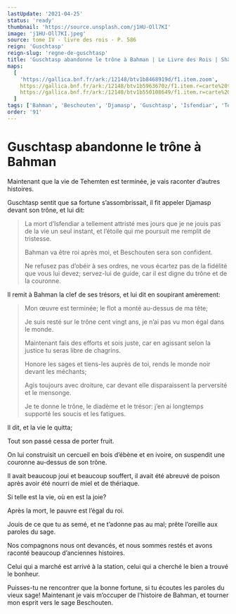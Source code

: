 ```yaml
---
lastUpdate: '2021-04-25'
status: 'ready'
thumbnail: 'https://source.unsplash.com/j1HU-Oll7KI'
image: 'j1HU-Oll7KI.jpeg'
source: tome IV - livre des rois - P. 586
reign: 'Guschtasp'
reign-slug: 'regne-de-guschtasp'
title: 'Guschtasp abandonne le trône à Bahman | Le Livre des Rois | Shâhnâmeh'
maps:
  [
    'https://gallica.bnf.fr/ark:/12148/btv1b8468919d/f1.item.zoom',
    https://gallica.bnf.fr/ark:/12148/btv1b5963670z/f1.item.r=carte%20touran.zoom,
    https://gallica.bnf.fr/ark:/12148/btv1b550108649/f1.item.r=carte%20touran.zoom,
  ]
tags: ['Bahman', 'Beschouten', 'Djamasp', 'Guschtasp', 'Isfendiar', 'Tehemten']
order: '91'
---
```


# Guschtasp abandonne le trône à Bahman

Maintenant que la vie de Tehemten est terminée, je vais raconter d’autres histoires.

Guschtasp sentit que sa fortune s’assombrissait, il fit appeler Djamasp devant son trône, et lui dit:

> La mort d’Isfendiar a tellement attristé mes jours que je ne jouis pas de la vie un seul instant, et l’étoile qui me poursuit me remplit de tristesse.
>
> Bahman va être roi après moi, et Beschouten sera son confident.
>
> Ne refusez pas d’obéir à ses ordres, ne vous écartez pas de la fidélité que vous lui devez; servez-lui de guide, car il est digne du trône et de la couronne.

Il remit à Bahman la clef de ses trésors, et lui dit en soupirant amèrement:

> Mon œuvre est terminée; le flot a monté au-dessus de ma tête;
>
> Je suis resté sur le trône cent vingt ans, je n’ai pas vu mon égal dans le monde.
>
> Maintenant fais des efforts et sois juste, car en agissant selon la justice tu seras libre de chagrins.
>
> Honore les sages et tiens-les auprès de toi, rends le monde noir devant les méchants;
>
> Agis toujours avec droiture, car devant elle disparaissent la perversité et le mensonge.
>
> Je te donne le trône, le diadème et le trésor: j’en ai longtemps supporté les soucis et les fatigues.

Il dit, et la vie le quitta;

Tout son passé cessa de porter fruit.

On lui construisit un cercueil en bois d’ébène et en ivoire, on suspendit une couronne au-dessus de son trône.

Il avait beaucoup joui et beaucoup souffert, il avait été abreuvé de poison après avoir été nourri de miel et de thériaque.

Si telle est la vie, où en est la joie?

Après la mort, le pauvre est l’égal du roi.

Jouis de ce que tu as semé, et ne t’adonne pas au mal; prête l’oreille aux paroles du sage.

Nos compagnons nous ont devancés, et nous sommes restés et avons raconté beaucoup d’anciennes histoires.

Celui qui a marché est arrivé à la station, celui qui a cherché le bien a trouvé le bonheur.

Puisses-tu ne rencontrer que la bonne fortune, si tu écoutes les paroles du vieux sage! Maintenant je vais m’occuper de l’histoire de Bahman, et tourner mon esprit vers le sage Beschouten.
